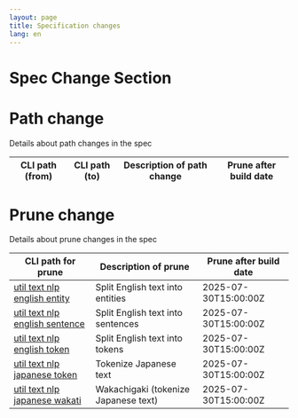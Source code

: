 ```yaml
---
layout: page
title: Specification changes
lang: en
---
```


# Spec Change Section

# Path change

Details about path changes in the spec

| CLI path (from) | CLI path (to) | Description of path change | Prune after build date |
|-----------------|---------------|----------------------------|------------------------|

# Prune change

Details about prune changes in the spec

| CLI path for prune                                                                     | Description of prune                 | Prune after build date |
|----------------------------------------------------------------------------------------|--------------------------------------|------------------------|
| [util text nlp english entity](https://github.com/watermint/toolbox/discussions/905)   | Split English text into entities     | 2025-07-30T15:00:00Z   |
| [util text nlp english sentence](https://github.com/watermint/toolbox/discussions/905) | Split English text into sentences    | 2025-07-30T15:00:00Z   |
| [util text nlp english token](https://github.com/watermint/toolbox/discussions/905)    | Split English text into tokens       | 2025-07-30T15:00:00Z   |
| [util text nlp japanese token](https://github.com/watermint/toolbox/discussions/905)   | Tokenize Japanese text               | 2025-07-30T15:00:00Z   |
| [util text nlp japanese wakati](https://github.com/watermint/toolbox/discussions/905)  | Wakachigaki (tokenize Japanese text) | 2025-07-30T15:00:00Z   |


